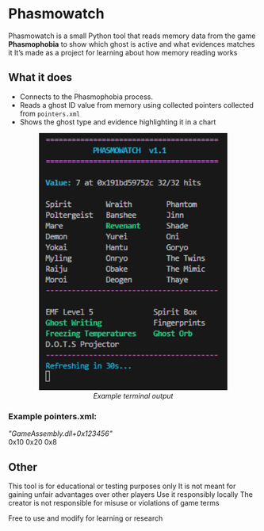 # Phasmowatch

Phasmowatch is a small Python tool that reads memory data from the game **Phasmophobia** to show which ghost is active and what evidences matches it
It’s made as a project for learning about how memory reading works

## What it does
- Connects to the Phasmophobia process.
- Reads a ghost ID value from memory using collected pointers collected from `pointers.xml`
- Shows the ghost type and evidence highlighting it in a chart

<p align="center">
  <img src="demo.png" alt="PHASMOWATCH output example" width="380"><br>
  <em>Example terminal output</em>
</p>

### Example pointers.xml:
<Pointers>
  <CheatEntry>
    <Address>"GameAssembly.dll+0x123456"</Address>
    <Offsets>
      <Offset>0x10</Offset>
      <Offset>0x20</Offset>
      <Offset>0x8</Offset>
    </Offsets>
  </CheatEntry>
</Pointers>

## Other
This tool is for educational or testing purposes only
It is not meant for gaining unfair advantages over other players
Use it responsibly locally
The creator is not responsible for misuse or violations of game terms

Free to use and modify for learning or research
